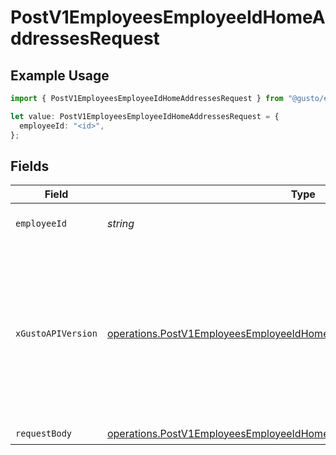 # PostV1EmployeesEmployeeIdHomeAddressesRequest

## Example Usage

```typescript
import { PostV1EmployeesEmployeeIdHomeAddressesRequest } from "@gusto/embedded-api/models/operations/postv1employeesemployeeidhomeaddresses.js";

let value: PostV1EmployeesEmployeeIdHomeAddressesRequest = {
  employeeId: "<id>",
};
```

## Fields

| Field                                                                                                                                                                                                                        | Type                                                                                                                                                                                                                         | Required                                                                                                                                                                                                                     | Description                                                                                                                                                                                                                  |
| ---------------------------------------------------------------------------------------------------------------------------------------------------------------------------------------------------------------------------- | ---------------------------------------------------------------------------------------------------------------------------------------------------------------------------------------------------------------------------- | ---------------------------------------------------------------------------------------------------------------------------------------------------------------------------------------------------------------------------- | ---------------------------------------------------------------------------------------------------------------------------------------------------------------------------------------------------------------------------- |
| `employeeId`                                                                                                                                                                                                                 | *string*                                                                                                                                                                                                                     | :heavy_check_mark:                                                                                                                                                                                                           | The UUID of the employee                                                                                                                                                                                                     |
| `xGustoAPIVersion`                                                                                                                                                                                                           | [operations.PostV1EmployeesEmployeeIdHomeAddressesHeaderXGustoAPIVersion](../../models/operations/postv1employeesemployeeidhomeaddressesheaderxgustoapiversion.md)                                                           | :heavy_minus_sign:                                                                                                                                                                                                           | Determines the date-based API version associated with your API call. If none is provided, your application's [minimum API version](https://docs.gusto.com/embedded-payroll/docs/api-versioning#minimum-api-version) is used. |
| `requestBody`                                                                                                                                                                                                                | [operations.PostV1EmployeesEmployeeIdHomeAddressesRequestBody](../../models/operations/postv1employeesemployeeidhomeaddressesrequestbody.md)                                                                                 | :heavy_check_mark:                                                                                                                                                                                                           | N/A                                                                                                                                                                                                                          |